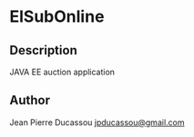 ElSubOnline
=============================

Description
-----------------------------
JAVA EE auction application

Author
----------------------------
Jean Pierre Ducassou <jpducassou@gmail.com>

